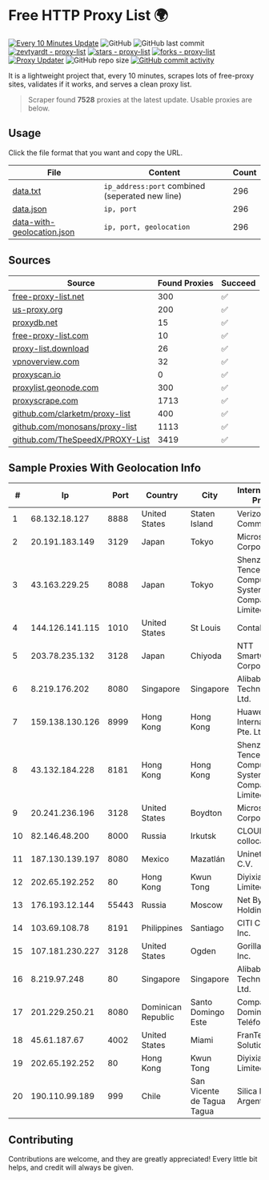 
# Free HTTP Proxy List 🌍

[![Every 10 Minutes Update](https://github.com/mertguvencli/http-proxy-list/actions/workflows/main.yml/badge.svg?branch=main)](https://github.com/mertguvencli/http-proxy-list/actions/workflows/main.yml)
![GitHub](https://img.shields.io/github/license/mertguvencli/http-proxy-list)
![GitHub last commit](https://img.shields.io/github/last-commit/mertguvencli/http-proxy-list)
[![zevtyardt - proxy-list](https://img.shields.io/static/v1?label=zevtyardt&message=proxy-list&color=blue&logo=github)](https://github.com/zevtyardt/proxy-list "Go to GitHub repo")
[![stars - proxy-list](https://img.shields.io/github/stars/zevtyardt/proxy-list?style=social)](https://github.com/zevtyardt/proxy-list)
[![forks - proxy-list](https://img.shields.io/github/forks/zevtyardt/proxy-list?style=social)](https://github.com/zevtyardt/proxy-list)
[![Proxy Updater](https://github.com/zevtyardt/proxy-list/workflows/Proxy%20Updater/badge.svg)](https://github.com/zevtyardt/proxy-list/actions?query=workflow:"Proxy+Updater")
![GitHub repo size](https://img.shields.io/github/repo-size/zevtyardt/proxy-list)
[![GitHub commit activity](https://img.shields.io/github/commit-activity/m/zevtyardt/proxy-list?logo=commits)](https://github.com/zevtyardt/proxy-list/commits/main)

It is a lightweight project that, every 10 minutes, scrapes lots of free-proxy sites, validates if it works, and serves a clean proxy list.

> Scraper found **7528** proxies at the latest update. Usable proxies are below.

## Usage

Click the file format that you want and copy the URL.

|File|Content|Count|
|----|-------|-----|
|[data.txt](https://raw.githubusercontent.com/mertguvencli/http-proxy-list/main/proxy-list/data.txt)|`ip_address:port` combined (seperated new line)|296|
|[data.json](https://raw.githubusercontent.com/mertguvencli/http-proxy-list/main/proxy-list/data.json)|`ip, port`|296|
|[data-with-geolocation.json](https://raw.githubusercontent.com/mertguvencli/http-proxy-list/main/proxy-list/data-with-geolocation.json)|`ip, port, geolocation`|296|

## Sources

|Source|Found Proxies|Succeed|
|------|-------------|-------|
|[free-proxy-list.net](https://free-proxy-list.net)|300|✅|
|[us-proxy.org](https://www.us-proxy.org)|200|✅|
|[proxydb.net](http://proxydb.net)|15|✅|
|[free-proxy-list.com](https://free-proxy-list.com/?page=&port=&type%5B%5D=http&type%5B%5D=https&up_time=0&search=Search)|10|✅|
|[proxy-list.download](https://www.proxy-list.download/HTTP)|26|✅|
|[vpnoverview.com](https://vpnoverview.com/privacy/anonymous-browsing/free-proxy-servers)|32|✅|
|[proxyscan.io](https://www.proxyscan.io)|0|✅|
|[proxylist.geonode.com](https://proxylist.geonode.com/api/proxy-list?limit=300&page=1&sort_by=lastChecked&sort_type=desc&protocols=http,https)|300|✅|
|[proxyscrape.com](https://api.proxyscrape.com/v2/?request=displayproxies&protocol=http&timeout=10000&country=all&ssl=all&anonymity=all)|1713|✅|
|[github.com/clarketm/proxy-list](https://raw.githubusercontent.com/clarketm/proxy-list/master/proxy-list-raw.txt)|400|✅|
|[github.com/monosans/proxy-list](https://raw.githubusercontent.com/monosans/proxy-list/main/proxies/http.txt)|1113|✅|
|[github.com/TheSpeedX/PROXY-List](https://raw.githubusercontent.com/TheSpeedX/PROXY-List/master/http.txt)|3419|✅|


## Sample Proxies With Geolocation Info

|#|Ip|Port|Country|City|Internet Service Provider|
|-|--|----|-------|----|-------------------------|
|1|68.132.18.127|8888|United States|Staten Island|Verizon Communications|
|2|20.191.183.149|3129|Japan|Tokyo|Microsoft Corporation|
|3|43.163.229.25|8088|Japan|Tokyo|Shenzhen Tencent Computer Systems Company Limited|
|4|144.126.141.115|1010|United States|St Louis|Contabo Inc.|
|5|203.78.235.132|3128|Japan|Chiyoda|NTT SmartConnect Corporation|
|6|8.219.176.202|8080|Singapore|Singapore|Alibaba (US) Technology Co., Ltd.|
|7|159.138.130.126|8999|Hong Kong|Hong Kong|Huawei International Pte. Ltd.|
|8|43.132.184.228|8181|Hong Kong|Hong Kong|Shenzhen Tencent Computer Systems Company Limited|
|9|20.241.236.196|3128|United States|Boydton|Microsoft Corporation|
|10|82.146.48.200|8000|Russia|Irkutsk|CLOUD WebDC collocation|
|11|187.130.139.197|8080|Mexico|Mazatlán|Uninet S.A. de C.V.|
|12|202.65.192.252|80|Hong Kong|Kwun Tong|Diyixian.com Limited|
|13|176.193.12.144|55443|Russia|Moscow|Net By Net Holding LLC|
|14|103.69.108.78|8191|Philippines|Santiago|CITI Cableworld Inc.|
|15|107.181.230.227|3128|United States|Ogden|GorillaServers, Inc.|
|16|8.219.97.248|80|Singapore|Singapore|Alibaba (US) Technology Co., Ltd.|
|17|201.229.250.21|8080|Dominican Republic|Santo Domingo Este|Compañía Dominicana de Teléfonos S. A.|
|18|45.61.187.67|4002|United States|Miami|FranTech Solutions|
|19|202.65.192.252|80|Hong Kong|Kwun Tong|Diyixian.com Limited|
|20|190.110.99.189|999|Chile|San Vicente de Tagua Tagua|Silica Networks Argentina S.A.|



## Contributing

Contributions are welcome, and they are greatly appreciated! Every
little bit helps, and credit will always be given.

